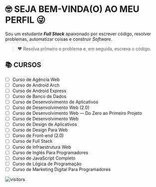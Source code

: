 <!-- TÍTULO PRINCIPAL -->
# :nerd_face: **SEJA BEM-VINDA(O) AO MEU PERFIL** :stuck_out_tongue_winking_eye:
<!-- DESCRIÇÃO -->
Sou um estudante __*Full Stack*__ apaixonado por escrever código, resolver problemas, automatizar coisas e construir _Software_.
<!-- CITAÇÕES -->
> :heart: Resolva primeiro o problema e, em seguida, escreva o código.
<!-- CONTATOS -->
<!-- CURSOS -->
## :books: **CURSOS**
- [ ] Curso de Agência Web
- [ ] Curso de Android Arch
- [ ] Curso de Android Express
- [ ] Curso de Banco de Dados
- [ ] Curso de Desenvolvimento de Aplicativos
- [ ] Curso de Desenvolvimento Web (2.0)
- [ ] Curso de Desenvolvimento Web — Do Zero ao Primeiro Projeto
- [ ] Curso de Desenvolvimento Web 
- [ ] Curso de Design de Aplicativos
- [ ] Curso de Design Para Web
- [ ] Curso de Front-end (2.0)
- [ ] Curso de Full Stack
- [ ] Curso de Infraestrutura Web
- [ ] Curso de Inglês Para Programadores
- [ ] Curso de JavaScript Completo
- [ ] Curso de Lógica de Programação
- [ ] Curso de Marketing Digital Para Programadores
<!-- PROJETOS DOS CURSOS -->
<!-- LINGUAGENS DE PROGRAMAÇÃO -->
<!-- FRAMEWORKS -->
<!-- BIBLIOTECAS -->
<!-- FERRAMENTAS -->
<!-- ESTATÍSTICAS DO GIHUB -->
<!-- RANK DAS LINGUAGENS -->
<!-- CONTADOR DE VISITAS -->
![visitors](https://visitor-badge.glitch.me/badge?page_id=Devsgeeknerd.Devsgeeknerd "Total de Visitas")
